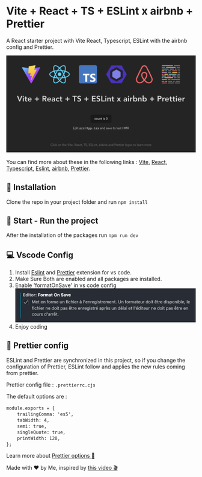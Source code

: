 # Vite + React + TS + ESLint x airbnb + Prettier

A React starter project with Vite React, Typescript, ESLint with the airbnb config and Prettier.

![Vite + React + TS + ESLint x airbnb + Prettier](/resources/screen1.png)

You can find more about these in the following links : [Vite](https://vitejs.dev), [React](https://reactjs.org/), [Typescript](https://www.typescriptlang.org/), [Eslint](https://eslint.org/), [airbnb](https://www.npmjs.com/package/eslint-config-airbnb), [Prettier](https://prettier.io/).

## 💾 Installation

Clone the repo in your project folder and run `npm install`

## 🚀 Start - Run the project

After the installation of the packages run `npm run dev`

## 💻 Vscode Config

1. Install [Eslint](https://marketplace.visualstudio.com/items?itemName=dbaeumer.vscode-eslint) and [Prettier](https://marketplace.visualstudio.com/items?itemName=esbenp.prettier-vscode) extension for vs code.
2. Make Sure Both are enabled and all packages are installed.
3. Enable 'formatOnSave' in vs code config
   ![Format on Save](/resources/screen2.png)
4. Enjoy coding

## 🔧 Prettier config

ESLint and Prettier are synchronized in this project, so if you change the configuration of Prettier, ESLint follow and applies the new rules coming from prettier.

Prettier config file : `.prettierrc.cjs`

The default options are :

```
module.exports = {
    trailingComma: 'es5',
    tabWidth: 4,
    semi: true,
    singleQuote: true,
    printWidth: 120,
};
```

Learn more about [Prettier options 📜](https://prettier.io/docs/en/options.html)

Made with ❤️ by Me, inspired by [this video 🎬](https://www.youtube.com/watch?v=cchqeWY0Nak)
